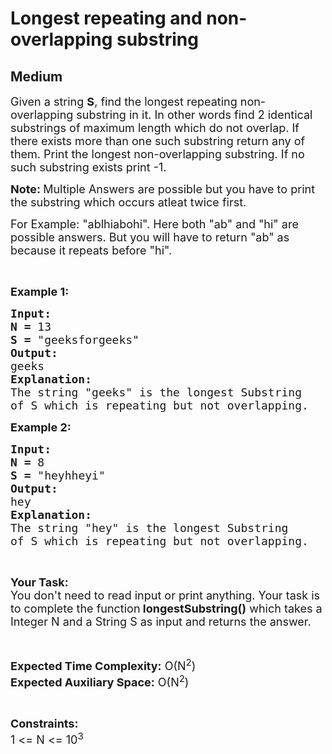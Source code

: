 # Longest repeating and non-overlapping substring
## Medium 
<div class="problem-statement">
                <p></p><p><span style="font-size:18px">Given a string <strong>S</strong>, find the longest repeating non-overlapping substring in it. In other words find 2 identical substrings of maximum length which do not overlap. If there exists more than one such substring return any of them. </span> <span style="font-size:18px">Print the longest non-overlapping substring. If no such substring exists print -1.</span></p>

<p><span style="font-size:18px"><strong>Note: </strong>Multiple Answers are possible but you have to print the substring which occurs atleat twice first.</span></p>

<p><span style="font-size:18px">For Example: "ablhiabohi". Here both "ab" and "hi" are possible answers. But you will have to return "ab" as because it repeats before "hi".</span></p>

<p>&nbsp;</p>

<p><span style="font-size:18px"><strong>Example 1:</strong></span></p>

<pre style="position: relative;"><span style="font-size:18px"><strong>Input:</strong></span>
<span style="font-size:18px"><strong>N = </strong>13</span>
<span style="font-size:18px"><strong>S = </strong>"geeksforgeeks"</span>
<span style="font-size:18px"><strong>Output:</strong></span>
<span style="font-size:18px">geeks</span>
<span style="font-size:18px"><strong>Explanation:</strong></span>
<span style="font-size:18px">The string "geeks" is the longest Substring
of S which is repeating but not overlapping.</span><div class="open_grepper_editor" title="Edit &amp; Save To Grepper"></div></pre>

<p><span style="font-size:18px"><strong>Example 2:</strong></span></p>

<pre style="position: relative;"><span style="font-size:18px"><strong>Input:</strong></span>
<span style="font-size:18px"><strong>N = </strong>8</span>
<span style="font-size:18px"><strong>S = </strong>"heyhheyi"</span>
<span style="font-size:18px"><strong>Output:</strong></span>
<span style="font-size:18px">hey</span>
<span style="font-size:18px"><strong>Explanation:</strong></span>
<span style="font-size:18px">The string "hey" is the longest Substring
of S which is repeating but not overlapping.</span><div class="open_grepper_editor" title="Edit &amp; Save To Grepper"></div></pre>

<p>&nbsp;</p>

<p><span style="font-size:18px"><strong>Your Task:</strong><br>
You don't need to read input or print anything. Your task is to complete the function<strong> longestSubstring()</strong> which takes a Integer N and a String S as input and returns the answer.</span></p>

<p>&nbsp;</p>

<p><span style="font-size:18px"><strong>Expected Time Complexity:</strong> O(N<sup>2</sup>)<br>
<strong>Expected Auxiliary Space:</strong> O(N<sup>2</sup>)</span></p>

<p>&nbsp;</p>

<p><span style="font-size:18px"><strong>Constraints:</strong><br>
1 &lt;= N &lt;= 10<sup>3</sup></span></p>
 <p></p>
            </div>